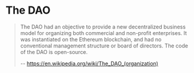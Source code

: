 # The DAO

> The DAO had an objective to provide a new decentralized business model for organizing both commercial and non-profit enterprises. It was instantiated on the Ethereum blockchain, and had no conventional management structure or board of directors. The code of the DAO is open-source.
> 
> -- https://en.wikipedia.org/wiki/The_DAO_(organization)